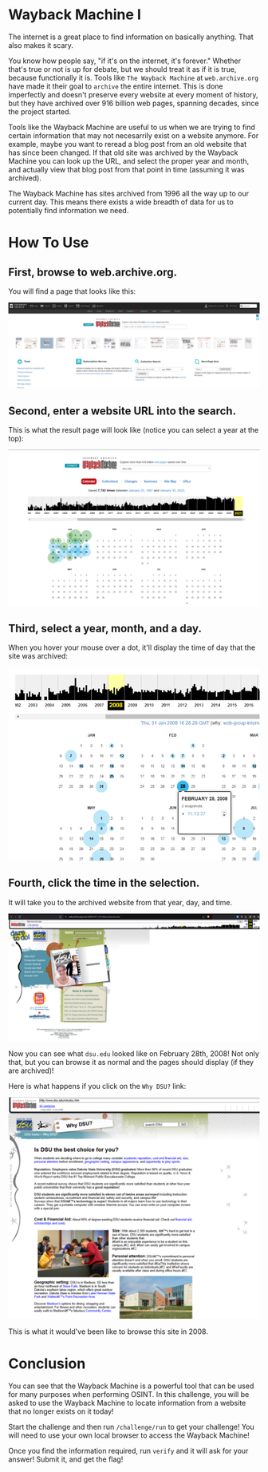 # Wayback Machine I

The internet is a great place to find information on basically anything. That also makes it scary.

You know how people say, "if it's on the internet, it's forever." Whether that's true or not is up for debate, but we should treat it as if it is true, because functionally it is. Tools like `The Wayback Machine` at `web.archive.org` have made it their goal to `archive` the entire internet. This is done imperfectly and doesn't preserve every website at every moment of history, but they have archived over 916 billion web pages, spanning decades, since the project started. 

Tools like the Wayback Machine are useful to us when we are trying to find certain information that may not necesarrily exist on a website anymore. For example, maybe you want to reread a blog post from an old website that has since been changed. If that old site was archived by the Wayback Machine you can look up the URL, and select the proper year and month, and actually view that blog post from that point in time (assuming it was archived). 

The Wayback Machine has sites archived from 1996 all the way up to our current day. This means there exists a wide breadth of data for us to potentially find information we need.

# How To Use

## First, browse to web.archive.org.

You will find a page that looks like this:

![wayback homepage](wayback_search.png)

## Second, enter a website URL into the search.

This is what the result page will look like (notice you can select a year at the top):

![wayback search results](wayback_dsu_results.png)

## Third, select a year, month, and a day.

When you hover your mouse over a dot, it'll display the time of day that the site was archived:

![wayback snapshot select](wayback_dsu_snapshot_select.png)

## Fourth, click the time in the selection.

It will take you to the archived website from that year, day, and time.

![wayback dsu webpage result](wayback_dsu_webpage_result.png)

Now you can see what `dsu.edu` looked like on February 28th, 2008! Not only that, but you can browse it as normal and the pages should display (if they are archived)!

Here is what happens if you click on the `Why DSU?` link:

![wayback why dsu](wayback_why_dsu.png)

This is what it would've been like to browse this site in 2008.

# Conclusion

You can see that the Wayback Machine is a powerful tool that can be used for many purposes when performing OSINT. In this challenge, you will be asked to use the Wayback Machine to locate information from a website that no longer exists on it today!

Start the challenge and then run `/challenge/run` to get your challenge! You will need to use your own local browser to access the Wayback Machine!

Once you find the information required, run `verify` and it will ask for your answer! Submit it, and get the flag!